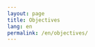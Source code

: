 ```yaml
---
layout: page
title: Objectives
lang: en
permalink: /en/objectives/
---
```


<!-- Objectives content (English) goes here. -->
